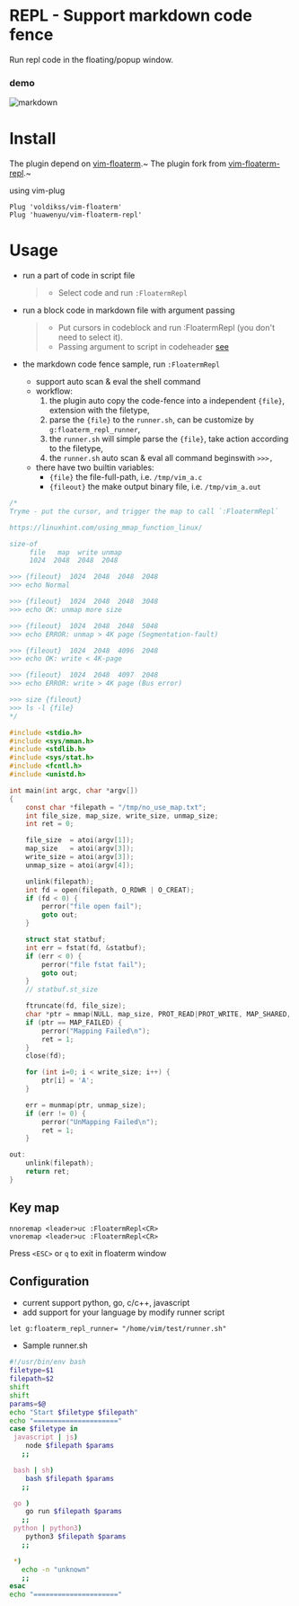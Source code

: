 # REPL - Support markdown code fence
Run repl code in the floating/popup window.

### demo
![markdown](./screenshot/markdown_demo.gif)

# Install

The plugin depend on [vim-floaterm](https://github.com/voldikss/vim-floaterm).~
The plugin fork from [vim-floaterm-repl](https://github.com/windwp/vim-floaterm).~

using vim-plug

``` vim
Plug 'voldikss/vim-floaterm'
Plug 'huawenyu/vim-floaterm-repl'
```

# Usage
* run a part of code in script file
  > - Select code and run `:FloatermRepl` 

* run a block code in markdown file with argument passing
  > - Put cursors in codeblock and run :FloatermRepl (you don't need to select it).
  > - Passing argument to script in codeheader [see](#demo)

* the markdown code fence sample, run `:FloatermRepl`
  - support auto scan & eval the shell command
  - workflow:
    1. the plugin auto copy the code-fence into a independent `{file}`, extension with the filetype,
    2. parse the `{file}` to the `runner.sh`, can be customize by `g:floaterm_repl_runner`,
    3. the `runner.sh` will simple parse the `{file}`, take action according to the filetype,
    4. the `runner.sh` auto scan & eval all command beginswith `>>>,`
  - there have two builtin variables:
    + `{file}`     the file-full-path, i.e. `/tmp/vim_a.c`
    + `{fileout}`  the make output binary file, i.e. `/tmp/vim_a.out`

```c
/*
Tryme - put the cursor, and trigger the map to call `:FloatermRepl`

https://linuxhint.com/using_mmap_function_linux/

size-of
     file   map  write unmap
     1024  2048  2048  2048

>>> {fileout}  1024  2048  2048  2048
>>> echo Normal

>>> {fileout}  1024  2048  2048  3048
>>> echo OK: unmap more size

>>> {fileout}  1024  2048  2048  5048
>>> echo ERROR: unmap > 4K page (Segmentation-fault)

>>> {fileout}  1024  2048  4096  2048
>>> echo OK: write < 4K-page

>>> {fileout}  1024  2048  4097  2048
>>> echo ERROR: write > 4K page (Bus error)

>>> size {fileout}
>>> ls -l {file}
*/

#include <stdio.h>
#include <sys/mman.h>
#include <stdlib.h>
#include <sys/stat.h>
#include <fcntl.h>
#include <unistd.h>

int main(int argc, char *argv[])
{
	const char *filepath = "/tmp/no_use_map.txt";
	int file_size, map_size, write_size, unmap_size;
	int ret = 0;

	file_size  = atoi(argv[1]);
	map_size   = atoi(argv[3]);
	write_size = atoi(argv[3]);
	unmap_size = atoi(argv[4]);

	unlink(filepath);
	int fd = open(filepath, O_RDWR | O_CREAT);
	if (fd < 0) {
		perror("file open fail");
		goto out;
	}

	struct stat statbuf;
	int err = fstat(fd, &statbuf);
	if (err < 0) {
		perror("file fstat fail");
		goto out;
	}
	// statbuf.st_size

	ftruncate(fd, file_size);
	char *ptr = mmap(NULL, map_size, PROT_READ|PROT_WRITE, MAP_SHARED, fd, 0);
	if (ptr == MAP_FAILED) {
		perror("Mapping Failed\n");
		ret = 1;
	}
	close(fd);

	for (int i=0; i < write_size; i++) {
		ptr[i] = 'A';
	}

	err = munmap(ptr, unmap_size);
	if (err != 0) {
		perror("UnMapping Failed\n");
		ret = 1;
	}

out:
	unlink(filepath);
	return ret;
}
```

## Key map
``` vim
nnoremap <leader>uc :FloatermRepl<CR>
vnoremap <leader>uc :FloatermRepl<CR>
```
 Press `<ESC>` or `q` to exit in floaterm window

## Configuration

* current support python, go, c/c++, javascript
* add support for your language by modify runner script

```vim
let g:floaterm_repl_runner= "/home/vim/test/runner.sh"
```

* Sample runner.sh
 ``` bash 
#!/usr/bin/env bash
filetype=$1
filepath=$2
shift
shift
params=$@
echo "Start $filetype $filepath"
echo "====================="
case $filetype in
  javascript | js)
     node $filepath $params
    ;;

  bash | sh)
     bash $filepath $params
    ;;

  go )
     go run $filepath $params
    ;;
  python | python3) 
     python3 $filepath $params
    ;;

  *)
    echo -n "unknown"
    ;;
esac
echo "====================="

 ```
